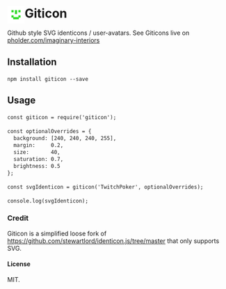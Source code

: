# <img align="left" src="https://github.com/buildbreakdo/giticon/blob/master/examples/TwitchPoker.svg" alt="TwitchPoker user avatar identicon" width="40"/>Giticon 

Github style SVG identicons / user-avatars. See Giticons live on [pholder.com/imaginary-interiors](https://pholder.com/imaginary-interiors)

## Installation
```
npm install giticon --save
```

## Usage
```
const giticon = require('giticon');

const optionalOverrides = {
  background: [240, 240, 240, 255],
  margin:     0.2,
  size:       40,
  saturation: 0.7,
  brightness: 0.5
};

const svgIdenticon = giticon('TwitchPoker', optionalOverrides);

console.log(svgIdenticon);
```

### Credit
Giticon is a simplified loose fork of https://github.com/stewartlord/identicon.js/tree/master
that only supports SVG.

#### License
MIT.
